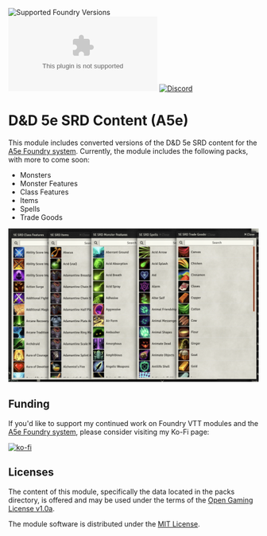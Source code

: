 ![Supported Foundry Versions](https://img.shields.io/endpoint?url=https://foundryshields.com/version?url=https://github.com/Pjb518/a5e-dnd5e-srd-content/releases/latest/download/module.json&color=blue)
![Latest Release Download Count](https://img.shields.io/github/downloads/Pjb518/a5e-dnd5e-srd-content/latest/a5e-dnd5e-srd-content.zip)
[![Discord](https://img.shields.io/discord/957965481455788032?label=A5e%20Foundry%20Discord)](https://discord.gg/XtkZ6RkN9E)

# D&D 5e SRD Content (A5e)

This module includes converted versions of the D&D 5e SRD content for the [A5e Foundry system](https://github.com/Pjb518/FoundryVTT-Level-Up-Official). Currently, the module includes the following packs, with more to come soon:

- Monsters
- Monster Features
- Class Features
- Items
- Spells
- Trade Goods

![Image](assets/5e-srd-preview.png)

## Funding

If you'd like to support my continued work on Foundry VTT modules and the [A5e Foundry system](https://foundryvtt.com/packages/a5e), please consider visiting my Ko-Fi page: 

[![ko-fi](https://ko-fi.com/img/githubbutton_sm.svg)](https://ko-fi.com/philbest)

## Licenses

The content of this module, specifically the data located in the packs directory, is offered and may be used under the terms of the [Open Gaming License v1.0a](https://github.com/Pjb518/a5e-kobold-press-ogl/blob/main/OGL.md).

The module software is distributed under the [MIT License](https://mit-license.org/).
